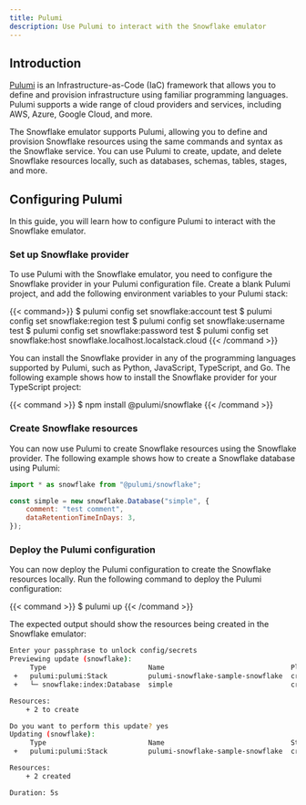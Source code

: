 ```yaml
---
title: Pulumi
description: Use Pulumi to interact with the Snowflake emulator
---
```




## Introduction

[Pulumi](https://pulumi.com/) is an Infrastructure-as-Code (IaC) framework that allows you to define and provision infrastructure using familiar programming languages. Pulumi supports a wide range of cloud providers and services, including AWS, Azure, Google Cloud, and more.

The Snowflake emulator supports Pulumi, allowing you to define and provision Snowflake resources using the same commands and syntax as the Snowflake service. You can use Pulumi to create, update, and delete Snowflake resources locally, such as databases, schemas, tables, stages, and more.

## Configuring Pulumi

In this guide, you will learn how to configure Pulumi to interact with the Snowflake emulator.

### Set up Snowflake provider

To use Pulumi with the Snowflake emulator, you need to configure the Snowflake provider in your Pulumi configuration file. Create a blank Pulumi project, and add the following environment variables to your Pulumi stack:

{{< command>}}
$ pulumi config set snowflake:account test
$ pulumi config set snowflake:region test
$ pulumi config set snowflake:username test
$ pulumi config set snowflake:password test
$ pulumi config set snowflake:host snowflake.localhost.localstack.cloud
{{< /command >}}

You can install the Snowflake provider in any of the programming languages supported by Pulumi, such as Python, JavaScript, TypeScript, and Go. The following example shows how to install the Snowflake provider for your TypeScript project:

{{< command >}}
$ npm install @pulumi/snowflake
{{< /command >}}

### Create Snowflake resources

You can now use Pulumi to create Snowflake resources using the Snowflake provider. The following example shows how to create a Snowflake database using Pulumi:

```javascript
import * as snowflake from "@pulumi/snowflake";

const simple = new snowflake.Database("simple", {
    comment: "test comment",
    dataRetentionTimeInDays: 3,
});
```

### Deploy the Pulumi configuration

You can now deploy the Pulumi configuration to create the Snowflake resources locally. Run the following command to deploy the Pulumi configuration:

{{< command >}}
$ pulumi up
{{< /command >}}

The expected output should show the resources being created in the Snowflake emulator:

```bash
Enter your passphrase to unlock config/secrets
Previewing update (snowflake):
     Type                         Name                               Plan       Info
 +   pulumi:pulumi:Stack          pulumi-snowflake-sample-snowflake  create     
 +   └─ snowflake:index:Database  simple                             create     

Resources:
    + 2 to create

Do you want to perform this update? yes
Updating (snowflake):
     Type                         Name                               Status              Info
 +   pulumi:pulumi:Stack          pulumi-snowflake-sample-snowflake  created (0.48s)     2  

Resources:
    + 2 created

Duration: 5s
```